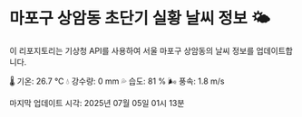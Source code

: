 
# 마포구 상암동 초단기 실황 날씨 정보 🌤️

이 리포지토리는 기상청 API를 사용하여 서울 마포구 상암동의 날씨 정보를 업데이트합니다. 

🌡️ 기온: 26.7 ℃
💧 강수량: 0 mm
💦 습도: 81 %
🌬️ 풍속: 1.8 m/s

마지막 업데이트 시각: 2025년 07월 05일 01시 13분    
